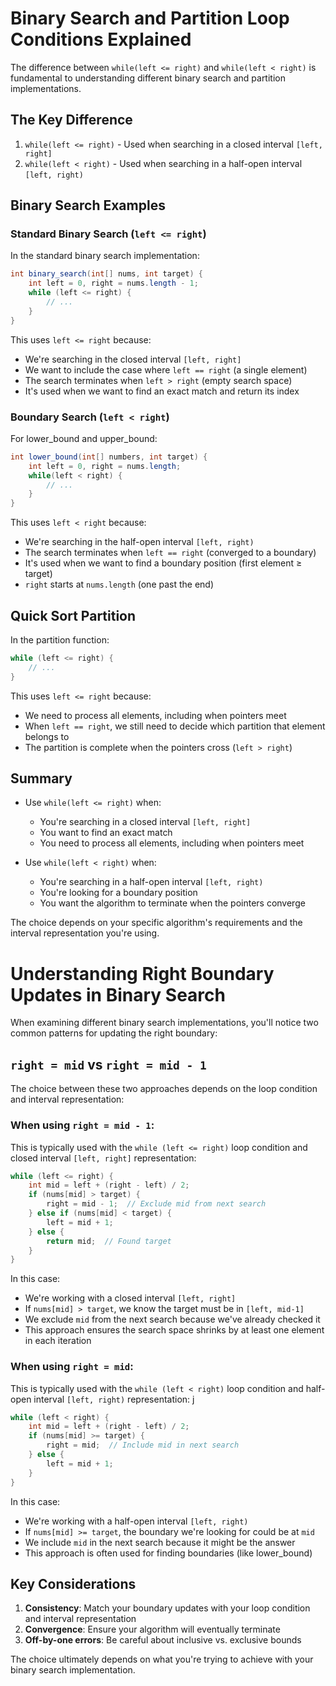 # Binary Search and Partition Loop Conditions Explained

The difference between `while(left <= right)` and `while(left < right)` is fundamental to understanding different binary search and partition implementations.

## The Key Difference

1. `while(left <= right)` - Used when searching in a closed interval `[left, right]`
2. `while(left < right)` - Used when searching in a half-open interval `[left, right)`

## Binary Search Examples

### Standard Binary Search (`left <= right`)

In the standard binary search implementation:

```java
int binary_search(int[] nums, int target) {
    int left = 0, right = nums.length - 1;
    while (left <= right) {
        // ...
    }
}
```

This uses `left <= right` because:
- We're searching in the closed interval `[left, right]`
- We want to include the case where `left == right` (a single element)
- The search terminates when `left > right` (empty search space)
- It's used when we want to find an exact match and return its index

### Boundary Search (`left < right`)

For lower_bound and upper_bound:

```java
int lower_bound(int[] numbers, int target) {
    int left = 0, right = nums.length;
    while(left < right) {
        // ...
    }
}
```

This uses `left < right` because:
- We're searching in the half-open interval `[left, right)`
- The search terminates when `left == right` (converged to a boundary)
- It's used when we want to find a boundary position (first element ≥ target)
- `right` starts at `nums.length` (one past the end)

## Quick Sort Partition

In the partition function:

```java
while (left <= right) {
    // ...
}
```

This uses `left <= right` because:
- We need to process all elements, including when pointers meet
- When `left == right`, we still need to decide which partition that element belongs to
- The partition is complete when the pointers cross (`left > right`)

## Summary

- Use `while(left <= right)` when:
  - You're searching in a closed interval `[left, right]`
  - You want to find an exact match
  - You need to process all elements, including when pointers meet

- Use `while(left < right)` when:
  - You're searching in a half-open interval `[left, right)`
  - You're looking for a boundary position
  - You want the algorithm to terminate when the pointers converge

The choice depends on your specific algorithm's requirements and the interval representation you're using.


# Understanding Right Boundary Updates in Binary Search

When examining different binary search implementations, you'll notice two common patterns for updating the right boundary:

## `right = mid` vs `right = mid - 1`

The choice between these two approaches depends on the loop condition and interval representation:

### When using `right = mid - 1`:

This is typically used with the `while (left <= right)` loop condition and closed interval `[left, right]` representation:

```java
while (left <= right) {
    int mid = left + (right - left) / 2;
    if (nums[mid] > target) {
        right = mid - 1;  // Exclude mid from next search
    } else if (nums[mid] < target) {
        left = mid + 1;
    } else {
        return mid;  // Found target
    }
}
```

In this case:
- We're working with a closed interval `[left, right]`
- If `nums[mid] > target`, we know the target must be in `[left, mid-1]`
- We exclude `mid` from the next search because we've already checked it
- This approach ensures the search space shrinks by at least one element in each iteration

### When using `right = mid`:

This is typically used with the `while (left < right)` loop condition and half-open interval `[left, right)` representation:
j
```java
while (left < right) {
    int mid = left + (right - left) / 2;
    if (nums[mid] >= target) {
        right = mid;  // Include mid in next search
    } else {
        left = mid + 1;
    }
}
```

In this case:
- We're working with a half-open interval `[left, right)`
- If `nums[mid] >= target`, the boundary we're looking for could be at `mid`
- We include `mid` in the next search because it might be the answer
- This approach is often used for finding boundaries (like lower_bound)

## Key Considerations

1. **Consistency**: Match your boundary updates with your loop condition and interval representation
2. **Convergence**: Ensure your algorithm will eventually terminate
3. **Off-by-one errors**: Be careful about inclusive vs. exclusive bounds

The choice ultimately depends on what you're trying to achieve with your binary search implementation.
